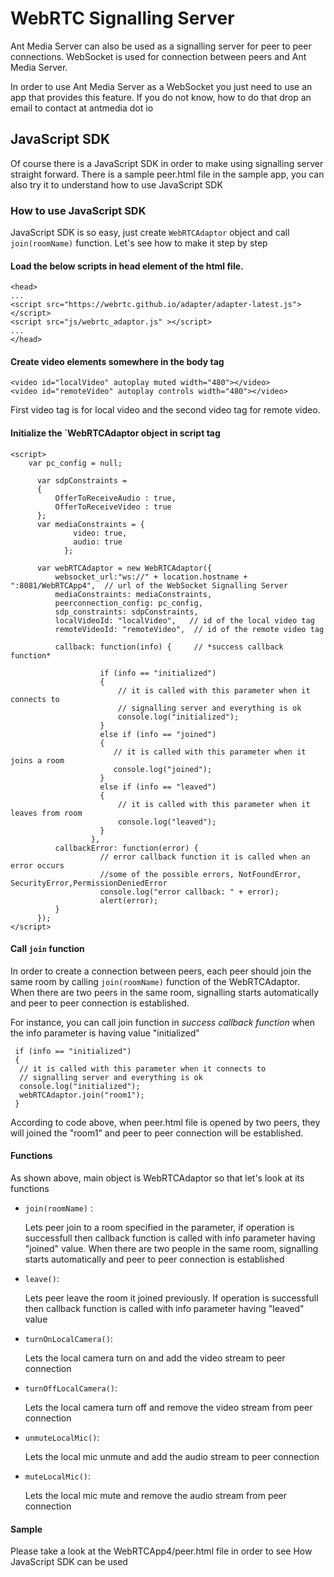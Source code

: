 
# WebRTC Signalling Server 
Ant Media Server can also be used as a signalling server for peer to peer connections. WebSocket is used for connection
between peers and Ant Media Server. 

In order to use Ant Media Server as a WebSocket you just need to use an app that provides this feature. If you do not know, 
how to do that drop an email to contact at antmedia dot io

## JavaScript SDK
Of course there is a JavaScript SDK in order to make using signalling server straight forward. 
There is a sample peer.html file in the sample app, you can also try it to understand how to use JavaScript SDK 

### How to use JavaScript SDK
JavaScript SDK is so easy, just create `WebRTCAdaptor` object and call `join(roomName)` function. 
Let's see how to make it step by step

#### Load the below scripts in head element of the html file. 

```
<head>
...
<script src="https://webrtc.github.io/adapter/adapter-latest.js"></script>
<script src="js/webrtc_adaptor.js" ></script>
...
</head>
```

#### Create video elements somewhere in the body tag
```
<video id="localVideo" autoplay muted width="480"></video>
<video id="remoteVideo" autoplay controls width="480"></video>
```

First video tag is for local video and the second video tag for remote video.

#### Initialize the `WebRTCAdaptor object in script tag
```
<script>
    var pc_config = null;
	
	  var sdpConstraints = 
	  {
		  OfferToReceiveAudio : true,
		  OfferToReceiveVideo : true	
	  };
	  var mediaConstraints = {
	          video: true,
	          audio: true
	        };
	
	  var webRTCAdaptor = new WebRTCAdaptor({
		  websocket_url:"ws://" + location.hostname + ":8081/WebRTCApp4",  // url of the WebSocket Signalling Server
		  mediaConstraints: mediaConstraints, 
		  peerconnection_config: pc_config,
		  sdp_constraints: sdpConstraints,
		  localVideoId: "localVideo",   // id of the local video tag
		  remoteVideoId: "remoteVideo",  // id of the remote video tag
		  
		  callback: function(info) {     // *success callback function*
			  
                    if (info == "initialized")  
                    {  
                        // it is called with this parameter when it connects to                            
                        // signalling server and everything is ok 
                        console.log("initialized");
                    }
                    else if (info == "joined")
                    { 
                       // it is called with this parameter when it joins a room
                       console.log("joined");
                    }
                    else if (info == "leaved")
                    {
                        // it is called with this parameter when it leaves from room
                        console.log("leaved");
                    }
                  },
		  callbackError: function(error) {  
                    // error callback function it is called when an error occurs
                    //some of the possible errors, NotFoundError, SecurityError,PermissionDeniedError
                    console.log("error callback: " + error);
                    alert(error);
		  }
	  });
</script>
```

#### Call `join` function
In order to create a connection between peers, each peer should join the same room by calling `join(roomName)` function of
the WebRTCAdaptor. When there are two peers in the same room, signalling starts automatically and peer to peer connection
is established.

For instance, you can call join function in *success callback function* when the info parameter is having value "initialized" 

```
 if (info == "initialized")  
 {  
  // it is called with this parameter when it connects to                            
  // signalling server and everything is ok 
  console.log("initialized");
  webRTCAdaptor.join("room1");
 }
```

According to code above, when peer.html file is opened by two peers, they will joined the "room1" and peer to peer connection will be established. 


#### Functions 
As shown above, main object is WebRTCAdaptor so that let's look at its functions

* `join(roomName)` :

    Lets peer join to a room specified in the parameter, if operation is successfull then callback function is called with
info parameter having "joined" value. When there are two people in the same room, signalling starts automatically 
and peer to peer connection is established
* `leave()`: 

    Lets peer leave the room it joined previously. If operation is successfull then callback function is called
with info parameter having "leaved" value
* `turnOnLocalCamera()`: 

    Lets the local camera turn on and add the video stream to peer connection
* `turnOffLocalCamera()`: 

    Lets the local camera turn off and remove the video stream from peer connection
* `unmuteLocalMic()`: 

    Lets the local mic unmute and add the audio stream to peer connection
* `muteLocalMic()`: 

   Lets the local mic mute and remove the audio stream from peer connection



#### Sample
Please take a look at the WebRTCApp4/peer.html file in order to see How JavaScript SDK can be used



